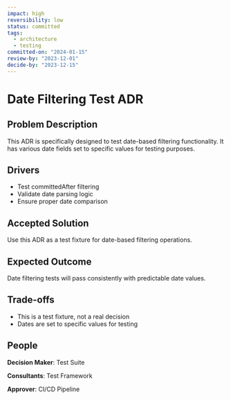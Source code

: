 ```yaml
---
impact: high
reversibility: low
status: committed
tags: 
  - architecture
  - testing
committed-on: "2024-01-15"
review-by: "2023-12-01"
decide-by: "2023-12-15"
---
```

# Date Filtering Test ADR

## Problem Description
This ADR is specifically designed to test date-based filtering functionality. It has various date fields set to specific values for testing purposes.

## Drivers
* Test committedAfter filtering
* Validate date parsing logic
* Ensure proper date comparison

## Accepted Solution
Use this ADR as a test fixture for date-based filtering operations.

## Expected Outcome
Date filtering tests will pass consistently with predictable date values.

## Trade-offs
* This is a test fixture, not a real decision
* Dates are set to specific values for testing

## People
**Decision Maker**: Test Suite

**Consultants**: Test Framework

**Approver**: CI/CD Pipeline